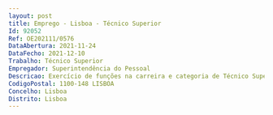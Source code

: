 ```yaml
--- 
layout: post
title: Emprego - Lisboa - Técnico Superior
Id: 92052
Ref: OE202111/0576
DataAbertura: 2021-11-24
DataFecho: 2021-12-10
Trabalho: Técnico Superior
Empregador: Superintendência do Pessoal
Descricao: Exercício de funções na carreira e categoria de Técnico Superior, nomeadamente, exercer funções de consultoria, planeamento, coordenação, assistência, estudo, conceção e adaptação de métodos e processos científicos, exigindo elevado grau de qualificação e domínio total da área de Engenharia Química. Executar ensaios laboratoriais e garantir o cumprimento das normas, ou procedimentos em vigor no laboratório, na área da petroquímica, águas, tintas, entre outras. Assegurar o controlo de qualidade dos resultados dos ensaios realizados e elaborar relatórios, pareceres e outros documentos técnicos inerentes à atividade do laboratório. Executar e supervisionar a utilização e manutenção de equipamentos analíticos (p. ex., os associados a volumetria, potenciometria, coulometria, titulação de Karl Fischer, destilação, densidade, gravimetria, entre outros)
CodigoPostal: 1100-148 LISBOA
Concelho: Lisboa
Distrito: Lisboa
--- 
```

